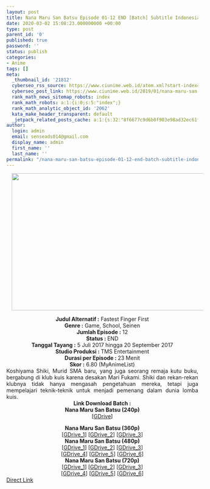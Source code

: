 ```yaml
---
layout: post
title: Nana Maru San Batsu Episode 01-12 END [Batch] Subtitle Indonesia
date: 2020-03-02 15:08:23.000000000 +00:00
type: post
parent_id: '0'
published: true
password: ''
status: publish
categories:
- Anime
tags: []
meta:
  _thumbnail_id: '21812'
  cyberseo_rss_source: https://www.ciunime.web.id/atom.xml?start-index=1051&max-results=150
  cyberseo_post_link: https://www.ciunime.web.id/2019/01/nana-maru-san-batsu-episode-01-12-end.html
  rank_math_news_sitemap_robots: index
  rank_math_robots: a:1:{i:0;s:5:"index";}
  rank_math_analytic_object_id: '2062'
  kata_make_header_transparent: default
  _jetpack_related_posts_cache: a:1:{s:32:"8f6677c9d6b0f903e98ad32ec61f8deb";a:2:{s:7:"expires";i:1654636849;s:7:"payload";a:0:{}}}
author:
  login: admin
  email: senseads014@gmail.com
  display_name: admin
  first_name: ''
  last_name: ''
permalink: "/nana-maru-san-batsu-episode-01-12-end-batch-subtitle-indonesia/"
---
```

<div class="separator" style="clear: both; text-align: center;"><a href="https://2.bp.blogspot.com/-FeiiPtjuriM/XDiSdhn9BgI/AAAAAAAAHFI/SqhKkt2eWIEYmlV9k8w-sJnU6jdGdbnAACLcBGAs/s1600/Nana%2BMaru%2BSan%2BBatsu.jpg" imageanchor="1" style="margin-left: 1em; margin-right: 1em;"><img border="0" data-original-height="720" data-original-width="1280" height="360" src="{{ site.baseurl }}/assets/2020/03/Nana%2BMaru%2BSan%2BBatsu.jpg" width="640" /></a></div>
<p>
<div style="text-align: center;"><b>Judul Alternatif :</b> Fastest Finger First</div>
<div style="text-align: center;"><b><b>Genre :</b></b> Game, School, Seinen</div>
<div style="text-align: center;"><b>Jumlah Episode :</b> 12<br /><b>Status :&nbsp;</b>END<br /><b>Tanggal Tayang :</b> 5 Juli 2017 hingga 20 September 2017<br /><b>Studio Produksi : </b>TMS Entertainment<br /><b>Durasi per Episode :&nbsp;</b>23 Menit</div>
<div style="text-align: center;"><b>Skor :</b> 6.80 (MyAnimeList)</div>
<div style="text-align: justify;"></div>
<div style="text-align: justify;">Koshiyama Shiki, Murid SMA baru, yang juga seorang remaja kutu buku, bergabung di klub kuis karena desakan Mari Fukami. Shiki dan rekan-rekan klubnya tidak hanya mengasah pengetahuan mereka, tetapi juga mempelajari teknik-teknik untuk menjadi pemenang dalam dunia lomba kuis.</div>
<div style="text-align: justify;"></div>
<div style="text-align: justify;"></div>
<div style="text-align: center;"><b>Link Download Batch :</b></div>
<div style="text-align: center;">
<div style="text-align: center;"><b>Nana Maru San Batsu (240p)</b></div>
<div style="text-align: center;">[<a href="https://drive.google.com/uc?export=download&amp;id=1MR2hXC24gliHEZn-kAetP3BNb_Tkt8iP" target="_blank" rel="noopener">GDrive</a>]</div>
<p></div>
<div style="text-align: center;"><b>Nana Maru San Batsu (360p)</b></div>
<div style="text-align: center;">[<a href="https://drive.google.com/uc?id=1mc5lxeVGbUKsS2z8p_c8t3Q8Ns6OzfHO" target="_blank" rel="noopener">GDrive_1</a>] [<a href="https://drive.google.com/uc?id=1S2xRe5cDvkU0PnAno8HuqQLL1-TxhklF" target="_blank" rel="noopener">GDrive_2</a>] [<a href="https://drive.google.com/uc?export=download&amp;id=10eli8xzXgMXWAQOJ7R6yF6zYGfrmAajF" target="_blank" rel="noopener">GDrive_3</a>]</div>
<div style="text-align: center;"></div>
<div style="text-align: center;"><b>Nana Maru San Batsu (480p)</b><br />[<a href="https://drive.google.com/uc?id=1OtY72t2YADOKkfoj5K29FGI4peU6rdD8" target="_blank" rel="noopener">GDrive_1</a>] [<a href="https://drive.google.com/uc?id=1jUCiZV__APpeR1wEJw3AQu_f56JfQbku" target="_blank" rel="noopener">GDrive_2</a>] [<a href="https://drive.google.com/uc?export=download&amp;id=0B20NNZ958BffbDBPeWZLNDFnakk" target="_blank" rel="noopener">GDrive_3</a>]<br />[<a href="https://drive.google.com/uc?id=1Y2WgMHAf7mTI3VsceKiCYoJrAJHTiRB2" target="_blank" rel="noopener">GDrive_4</a>] [<a href="https://drive.google.com/uc?id=1d2sfDohxy1Pzj7YxrXLxt2eh9n6gF097" target="_blank" rel="noopener">GDrive_5</a>] [<a href="https://drive.google.com/uc?id=1X6KtS_n-oXMchivaYA8L05mGVfqZnJbU" target="_blank" rel="noopener">GDrive_6</a>]</div>
<div style="text-align: center;"><b>Nana Maru San Batsu (720p)</b><br />[<a href="https://drive.google.com/uc?id=19j0ElLmg3rK70RcpAaYFggl8ZAs6pTUi" target="_blank" rel="noopener">GDrive_1</a>] [<a href="https://drive.google.com/uc?id=10E3_2q2bjSkaNZpHVHNTGmaGng8-R6pu" target="_blank" rel="noopener">GDrive_2</a>] [<a href="https://drive.google.com/uc?export=download&amp;id=0B20NNZ958BffOWhTSTRRWkg5S28" target="_blank" rel="noopener">GDrive_3</a>]<br />[<a href="https://drive.google.com/uc?id=15S5f0YouVdSYWhcgW6i3amJDAwYCxARJ" target="_blank" rel="noopener">GDrive_4</a>] [<a href="https://drive.google.com/uc?id=1vmkK05fyFXO_1tDJlyefo7f7-Zicvjfd" target="_blank" rel="noopener">GDrive_5</a>] [<a href="https://drive.google.com/uc?id=1BxtnMikPYEV1TKTY5aK1ZBx0AlteQ3aC" target="_blank" rel="noopener">GDrive_6</a>]</div>
<link rel="stylesheet" href="https://cdnjs.cloudflare.com/ajax/libs/font-awesome/4.7.0/css/font-awesome.min.css" />
<div class="divbtn"> <a href="https://handymansurrender.com/fihup8buzv?key=94550f7ce39444073321dde3b8782f97" class="btn"><i class="fa fa-download"></i> Direct Link</a> </div>

